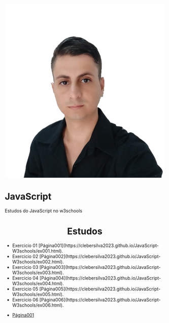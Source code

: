 <img src= "Imagens\foto.png">

# JavaScript
 Estudos do JavaScript no w3schools
<h1 align="center"> Estudos </h1>

<ul> 

<li>Exercicio 01 [Página001](https://clebersilva2023.github.io/JavaScript-W3schools/ex001.html).</li>
<li>Exercicio 02 [Página002](https://clebersilva2023.github.io/JavaScript-W3schools/ex002.html).</li>
<li>Exercicio 03 [Página003](https://clebersilva2023.github.io/JavaScript-W3schools/ex003.html).</li>
<li>Exercicio 04 [Página004](https://clebersilva2023.github.io/JavaScript-W3schools/ex004.html).</li>
<li>Exercicio 05 [Página005](https://clebersilva2023.github.io/JavaScript-W3schools/ex005.html).</li>
<li>Exercicio 06 [Página006](https://clebersilva2023.github.io/JavaScript-W3schools/ex006.html).</li>

</ul>

 <ul>
    <li><a href="https://clebersilva2023.github.io/JavaScript-W3schools/ex001.html" target="_blank">Página001</a></li>
 </ul>